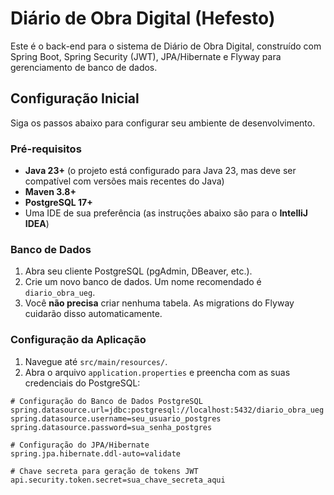 # Diário de Obra Digital (Hefesto)

Este é o back-end para o sistema de Diário de Obra Digital, construído com Spring Boot, Spring Security (JWT), JPA/Hibernate e Flyway para gerenciamento de banco de dados.

## Configuração Inicial

Siga os passos abaixo para configurar seu ambiente de desenvolvimento.

### Pré-requisitos

-   **Java 23+** (o projeto está configurado para Java 23, mas deve ser compatível com versões mais recentes do Java)
-   **Maven 3.8+**
-   **PostgreSQL 17+**
-   Uma IDE de sua preferência (as instruções abaixo são para o **IntelliJ IDEA**)

### Banco de Dados

1.  Abra seu cliente PostgreSQL (pgAdmin, DBeaver, etc.).
2.  Crie um novo banco de dados. Um nome recomendado é `diario_obra_ueg`.
3.  Você **não precisa** criar nenhuma tabela. As migrations do Flyway cuidarão disso automaticamente.

### Configuração da Aplicação

1.  Navegue até `src/main/resources/`.
3.  Abra o arquivo `application.properties` e preencha com as suas credenciais do PostgreSQL:

```properties
# Configuração do Banco de Dados PostgreSQL
spring.datasource.url=jdbc:postgresql://localhost:5432/diario_obra_ueg
spring.datasource.username=seu_usuario_postgres
spring.datasource.password=sua_senha_postgres

# Configuração do JPA/Hibernate
spring.jpa.hibernate.ddl-auto=validate

# Chave secreta para geração de tokens JWT
api.security.token.secret=sua_chave_secreta_aqui
```
